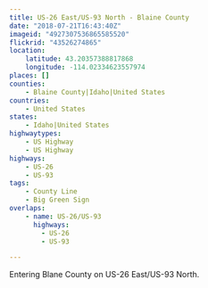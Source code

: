 ```yaml
---
title: US-26 East/US-93 North - Blaine County
date: "2018-07-21T16:43:40Z"
imageid: "4927307536865585520"
flickrid: "43526274865"
location:
    latitude: 43.20357388817868
    longitude: -114.02334623557974
places: []
counties:
    - Blaine County|Idaho|United States
countries:
    - United States
states:
    - Idaho|United States
highwaytypes:
    - US Highway
    - US Highway
highways:
    - US-26
    - US-93
tags:
    - County Line
    - Big Green Sign
overlaps:
    - name: US-26/US-93
      highways:
        - US-26
        - US-93

---
```

Entering Blane County on US-26 East/US-93 North.